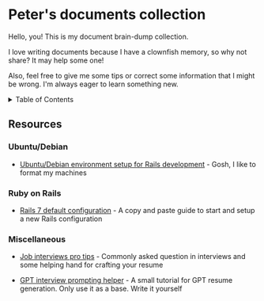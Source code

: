 # Peter's documents collection

Hello, you! This is my document brain-dump collection.

I love writing documents because I have a clownfish memory, so why not share? It may help some one!

Also, feel free to give me some tips or correct some information that I might be wrong. I'm always eager to learn something new.


<details>
  <summary>Table of Contents</summary>
  <ol>
    <li>
      <a href="#ubuntu-debian">Ubuntu/Debian</a>
        <ul>
          <a href="#ubuntu-local">Penguin environment setup for Rails development</a>
        </ul>
      <a href="#ruby-on-rails">Ruby on Rails</a>
        <ul>
          <a href="#rails-seven-default">Rails 7 default configuration</a>
        </ul>
      <a href="#misc">Miscellaneous</a>
        <ul>
          <a href="#interviews">Job interview pro tips</a>
          <a href="#gpt-interview">GPT interview prompting helper</a>
        </ul>
    </li>
  </ol>
</details>

## Resources

### Ubuntu/Debian
<div id="#ubuntu-debian"></div>

- [Ubuntu/Debian environment setup for Rails development](https://github.com/PeterDev-89/peter-docs-collection/blob/main/debian-rails-develop-environment.md) - Gosh, I like to format my machines
<div id="#ubuntu-local"></div>

### Ruby on Rails
<div id="#ruby-on-rails"></div>

- [Rails 7 default configuration](https://github.com/PeterDev-89/peter-docs-collection/blob/main/rail-default-config.md) - A copy and paste guide to start and setup a new Rails configuration
<div id="#rails-seven-default"></div>

### Miscellaneous
<div id="#misc"></div>

- [Job interviews pro tips](https://github.com/petebarbosa/peter-docs-collection/blob/main/job-interview-pro-tips.md) - Commonly asked question in interviews and some helping hand for crafting your resume
<div id="#interviews"></div>

- [GPT interview prompting helper](gpt-interview-guide) - A small tutorial for GPT resume generation. Only use it as a base. Write it yourself
<div id="#gpt-interview"></div>
